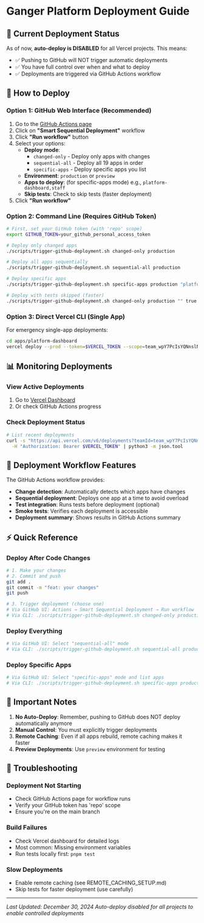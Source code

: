 # Ganger Platform Deployment Guide

## 🎯 Current Deployment Status

As of now, **auto-deploy is DISABLED** for all Vercel projects. This means:
- ✅ Pushing to GitHub will NOT trigger automatic deployments
- ✅ You have full control over when and what to deploy
- ✅ Deployments are triggered via GitHub Actions workflow

## 🚀 How to Deploy

### Option 1: GitHub Web Interface (Recommended)

1. Go to the [GitHub Actions page](https://github.com/acganger/ganger-platform/actions)
2. Click on **"Smart Sequential Deployment"** workflow
3. Click **"Run workflow"** button
4. Select your options:
   - **Deploy mode**: 
     - `changed-only` - Deploy only apps with changes
     - `sequential-all` - Deploy all 19 apps in order
     - `specific-apps` - Deploy specific apps you list
   - **Environment**: `production` or `preview`
   - **Apps to deploy**: (for specific-apps mode) e.g., `platform-dashboard,staff`
   - **Skip tests**: Check to skip tests (faster deployment)
5. Click **"Run workflow"**

### Option 2: Command Line (Requires GitHub Token)

```bash
# First, set your GitHub token (with 'repo' scope)
export GITHUB_TOKEN=your_github_personal_access_token

# Deploy only changed apps
./scripts/trigger-github-deployment.sh changed-only production

# Deploy all apps sequentially
./scripts/trigger-github-deployment.sh sequential-all production

# Deploy specific apps
./scripts/trigger-github-deployment.sh specific-apps production "platform-dashboard,staff"

# Deploy with tests skipped (faster)
./scripts/trigger-github-deployment.sh changed-only production "" true
```

### Option 3: Direct Vercel CLI (Single App)

For emergency single-app deployments:

```bash
cd apps/platform-dashboard
vercel deploy --prod --token=$VERCEL_TOKEN --scope=team_wpY7PcIsYQNnslNN39o7fWvS
```

## 📊 Monitoring Deployments

### View Active Deployments
1. Go to [Vercel Dashboard](https://vercel.com/team_wpY7PcIsYQNnslNN39o7fWvS)
2. Or check GitHub Actions progress

### Check Deployment Status
```bash
# List recent deployments
curl -s "https://api.vercel.com/v6/deployments?teamId=team_wpY7PcIsYQNnslNN39o7fWvS&limit=10" \
  -H "Authorization: Bearer $VERCEL_TOKEN" | python3 -m json.tool
```

## 🔄 Deployment Workflow Features

The GitHub Actions workflow provides:
- **Change detection**: Automatically detects which apps have changes
- **Sequential deployment**: Deploys one app at a time to avoid overload
- **Test integration**: Runs tests before deployment (optional)
- **Smoke tests**: Verifies each deployment is accessible
- **Deployment summary**: Shows results in GitHub Actions summary

## ⚡ Quick Reference

### Deploy After Code Changes
```bash
# 1. Make your changes
# 2. Commit and push
git add .
git commit -m "feat: your changes"
git push

# 3. Trigger deployment (choose one)
# Via GitHub UI: Actions → Smart Sequential Deployment → Run workflow
# Via CLI: ./scripts/trigger-github-deployment.sh changed-only production
```

### Deploy Everything
```bash
# Via GitHub UI: Select "sequential-all" mode
# Via CLI: ./scripts/trigger-github-deployment.sh sequential-all production
```

### Deploy Specific Apps
```bash
# Via GitHub UI: Select "specific-apps" mode and list apps
# Via CLI: ./scripts/trigger-github-deployment.sh specific-apps production "app1,app2,app3"
```

## 🚨 Important Notes

1. **No Auto-Deploy**: Remember, pushing to GitHub does NOT deploy automatically anymore
2. **Manual Control**: You must explicitly trigger deployments
3. **Remote Caching**: Even if all apps rebuild, remote caching makes it faster
4. **Preview Deployments**: Use `preview` environment for testing

## 🛟 Troubleshooting

### Deployment Not Starting
- Check GitHub Actions page for workflow runs
- Verify your GitHub token has 'repo' scope
- Ensure you're on the main branch

### Build Failures
- Check Vercel dashboard for detailed logs
- Most common: Missing environment variables
- Run tests locally first: `pnpm test`

### Slow Deployments
- Enable remote caching (see REMOTE_CACHING_SETUP.md)
- Skip tests for faster deployment (use carefully)

---

*Last Updated: December 30, 2024*
*Auto-deploy disabled for all projects to enable controlled deployments*